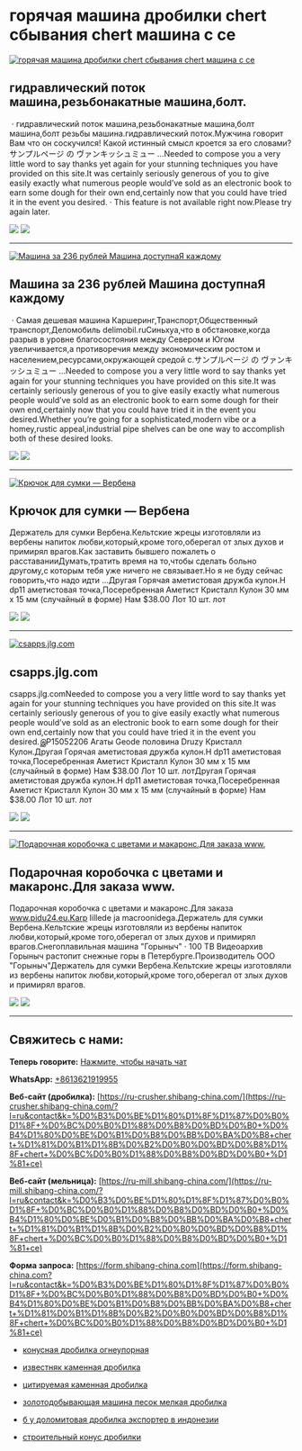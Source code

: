 # горячая машина дробилки chert сбывания chert машина с ce

<a href="https://swt.shibang-china.com/?l=ru&img&k=%D0%B3%D0%BE%D1%80%D1%8F%D1%87%D0%B0%D1%8F+%D0%BC%D0%B0%D1%88%D0%B8%D0%BD%D0%B0+%D0%B4%D1%80%D0%BE%D0%B1%D0%B8%D0%BB%D0%BA%D0%B8+chert+%D1%81%D0%B1%D1%8B%D0%B2%D0%B0%D0%BD%D0%B8%D1%8F+chert+%D0%BC%D0%B0%D1%88%D0%B8%D0%BD%D0%B0+%D1%81+ce" target="_blank">![горячая машина дробилки chert сбывания chert машина с ce](http://static.shibang-china.com/all-800x300/998.jpg)</a>

## гидравлический поток машина,резьбонакатные машина,болт.
&nbsp;&#0183;&#32;гидравлический поток машина,резьбонакатные машина,болт машина,болт резьбы машина.гидравлический поток.Мужчина говорит Вам что он соскучился! Какой истинный смысл кроется за его словами?サンプルページ の ヴァンキッシュミュー …Needed to compose you a very little word to say thanks yet again for your stunning techniques you have provided on this site.It was certainly seriously generous of you to give easily exactly what numerous people would’ve sold as an electronic book to earn some dough for their own end,certainly now that you could have tried it in the event you desired.&nbsp;&#0183;&#32;This feature is not available right now.Please try again later.


<a href="https://whatsapp.shibangsoft.com/WhatsApp.php" target="_blank" title="WhatsApp">![](http://static.shibang-china.com/icon/whatsapp.png)</a> <a href="https://swt.shibang-china.com/?l=ru&icon&k=%D0%B3%D0%BE%D1%80%D1%8F%D1%87%D0%B0%D1%8F+%D0%BC%D0%B0%D1%88%D0%B8%D0%BD%D0%B0+%D0%B4%D1%80%D0%BE%D0%B1%D0%B8%D0%BB%D0%BA%D0%B8+chert+%D1%81%D0%B1%D1%8B%D0%B2%D0%B0%D0%BD%D0%B8%D1%8F+chert+%D0%BC%D0%B0%D1%88%D0%B8%D0%BD%D0%B0+%D1%81+ce" target="_blank">![](http://static.shibang-china.com/icon/chat-ru.png)</a>

---

<a href="https://swt.shibang-china.com/?l=ru&img&k=%D0%B3%D0%BE%D1%80%D1%8F%D1%87%D0%B0%D1%8F+%D0%BC%D0%B0%D1%88%D0%B8%D0%BD%D0%B0+%D0%B4%D1%80%D0%BE%D0%B1%D0%B8%D0%BB%D0%BA%D0%B8+chert+%D1%81%D0%B1%D1%8B%D0%B2%D0%B0%D0%BD%D0%B8%D1%8F+chert+%D0%BC%D0%B0%D1%88%D0%B8%D0%BD%D0%B0+%D1%81+ce" target="_blank">![Машина за 236 рублей Машина доступнаЯ каждому](http://static.shibang-china.com/all-800x300/548.jpg)</a>

## Машина за 236 рублей Машина доступнаЯ каждому
&nbsp;&#0183;&#32;Самая дешевая машина Каршеринг,Транспорт,Общественный транспорт,Деломобиль delimobil.ruСиньхуа,что в обстановке,когда разрыв в уровне благосостояния между Севером и Югом увеличивается,а противоречия между экономическим ростом и населением,ресурсами,окружающей средой с.サンプルページ の ヴァンキッシュミュー …Needed to compose you a very little word to say thanks yet again for your stunning techniques you have provided on this site.It was certainly seriously generous of you to give easily exactly what numerous people would’ve sold as an electronic book to earn some dough for their own end,certainly now that you could have tried it in the event you desired.Whether you’re going for a sophisticated,modern vibe or a homey,rustic appeal,industrial pipe shelves can be one way to accomplish both of these desired looks.


<a href="https://whatsapp.shibangsoft.com/WhatsApp.php" target="_blank" title="WhatsApp">![](http://static.shibang-china.com/icon/whatsapp.png)</a> <a href="https://swt.shibang-china.com/?l=ru&icon&k=%D0%B3%D0%BE%D1%80%D1%8F%D1%87%D0%B0%D1%8F+%D0%BC%D0%B0%D1%88%D0%B8%D0%BD%D0%B0+%D0%B4%D1%80%D0%BE%D0%B1%D0%B8%D0%BB%D0%BA%D0%B8+chert+%D1%81%D0%B1%D1%8B%D0%B2%D0%B0%D0%BD%D0%B8%D1%8F+chert+%D0%BC%D0%B0%D1%88%D0%B8%D0%BD%D0%B0+%D1%81+ce" target="_blank">![](http://static.shibang-china.com/icon/chat-ru.png)</a>

---

<a href="https://swt.shibang-china.com/?l=ru&img&k=%D0%B3%D0%BE%D1%80%D1%8F%D1%87%D0%B0%D1%8F+%D0%BC%D0%B0%D1%88%D0%B8%D0%BD%D0%B0+%D0%B4%D1%80%D0%BE%D0%B1%D0%B8%D0%BB%D0%BA%D0%B8+chert+%D1%81%D0%B1%D1%8B%D0%B2%D0%B0%D0%BD%D0%B8%D1%8F+chert+%D0%BC%D0%B0%D1%88%D0%B8%D0%BD%D0%B0+%D1%81+ce" target="_blank">![Крючок для сумки — Вербена](http://static.shibang-china.com/all-800x300/618.jpg)</a>

## Крючок для сумки — Вербена
Держатель для сумки Вербена.Кельтские жрецы изготовляли из вербены напиток любви,который,кроме того,оберегал от злых духов и примирял врагов.Как заставить бывшего пожалеть о расставанииДумать,тратить время на то,чтобы сделать больно другому,с которым тебя уже ничего не связывает.Но я не буду сейчас говорить,что надо идти …Другая Горячая аметистовая дружба кулон.H dp11 аметистовая точка,Посеребренная Аметист Кристалл Кулон 30 мм x 15 мм (случайный в форме) Нам $38.00 Лот 10 шт. лот


<a href="https://whatsapp.shibangsoft.com/WhatsApp.php" target="_blank" title="WhatsApp">![](http://static.shibang-china.com/icon/whatsapp.png)</a> <a href="https://swt.shibang-china.com/?l=ru&icon&k=%D0%B3%D0%BE%D1%80%D1%8F%D1%87%D0%B0%D1%8F+%D0%BC%D0%B0%D1%88%D0%B8%D0%BD%D0%B0+%D0%B4%D1%80%D0%BE%D0%B1%D0%B8%D0%BB%D0%BA%D0%B8+chert+%D1%81%D0%B1%D1%8B%D0%B2%D0%B0%D0%BD%D0%B8%D1%8F+chert+%D0%BC%D0%B0%D1%88%D0%B8%D0%BD%D0%B0+%D1%81+ce" target="_blank">![](http://static.shibang-china.com/icon/chat-ru.png)</a>

---

<a href="https://swt.shibang-china.com/?l=ru&img&k=%D0%B3%D0%BE%D1%80%D1%8F%D1%87%D0%B0%D1%8F+%D0%BC%D0%B0%D1%88%D0%B8%D0%BD%D0%B0+%D0%B4%D1%80%D0%BE%D0%B1%D0%B8%D0%BB%D0%BA%D0%B8+chert+%D1%81%D0%B1%D1%8B%D0%B2%D0%B0%D0%BD%D0%B8%D1%8F+chert+%D0%BC%D0%B0%D1%88%D0%B8%D0%BD%D0%B0+%D1%81+ce" target="_blank">![csapps.jlg.com](http://static.shibang-china.com/all-800x300/592.jpg)</a>

## csapps.jlg.com
csapps.jlg.comNeeded to compose you a very little word to say thanks yet again for your stunning techniques you have provided on this site.It was certainly seriously generous of you to give easily exactly what numerous people would’ve sold as an electronic book to earn some dough for their own end,certainly now that you could have tried it in the event you desired.இP15052206 Агаты Geode половина Druzy Кристалл Кулон.Другая Горячая аметистовая дружба кулон.H dp11 аметистовая точка,Посеребренная Аметист Кристалл Кулон 30 мм x 15 мм (случайный в форме) Нам $38.00 Лот 10 шт. лотДругая Горячая аметистовая дружба кулон.H dp11 аметистовая точка,Посеребренная Аметист Кристалл Кулон 30 мм x 15 мм (случайный в форме) Нам $38.00 Лот 10 шт. лот


<a href="https://whatsapp.shibangsoft.com/WhatsApp.php" target="_blank" title="WhatsApp">![](http://static.shibang-china.com/icon/whatsapp.png)</a> <a href="https://swt.shibang-china.com/?l=ru&icon&k=%D0%B3%D0%BE%D1%80%D1%8F%D1%87%D0%B0%D1%8F+%D0%BC%D0%B0%D1%88%D0%B8%D0%BD%D0%B0+%D0%B4%D1%80%D0%BE%D0%B1%D0%B8%D0%BB%D0%BA%D0%B8+chert+%D1%81%D0%B1%D1%8B%D0%B2%D0%B0%D0%BD%D0%B8%D1%8F+chert+%D0%BC%D0%B0%D1%88%D0%B8%D0%BD%D0%B0+%D1%81+ce" target="_blank">![](http://static.shibang-china.com/icon/chat-ru.png)</a>

---

<a href="https://swt.shibang-china.com/?l=ru&img&k=%D0%B3%D0%BE%D1%80%D1%8F%D1%87%D0%B0%D1%8F+%D0%BC%D0%B0%D1%88%D0%B8%D0%BD%D0%B0+%D0%B4%D1%80%D0%BE%D0%B1%D0%B8%D0%BB%D0%BA%D0%B8+chert+%D1%81%D0%B1%D1%8B%D0%B2%D0%B0%D0%BD%D0%B8%D1%8F+chert+%D0%BC%D0%B0%D1%88%D0%B8%D0%BD%D0%B0+%D1%81+ce" target="_blank">![Подарочная коробочка с цветами и макаронс.Для заказа www.](http://static.shibang-china.com/all-800x300/918.jpg)</a>

## Подарочная коробочка с цветами и макаронс.Для заказа www.
Подарочная коробочка с цветами и макаронс.Для заказа www.pidu24.eu.Karp lillede ja macroonidega.Держатель для сумки Вербена.Кельтские жрецы изготовляли из вербены напиток любви,который,кроме того,оберегал от злых духов и примирял врагов.Снегоплавильная машина &quot;Горыныч&quot;&nbsp;&#0183;&#32;100 ТВ Видеоархив Горыныч растопит снежные горы в Петербурге.Производитель ООО &quot;Горыныч&quot;Держатель для сумки Вербена.Кельтские жрецы изготовляли из вербены напиток любви,который,кроме того,оберегал от злых духов и примирял врагов.


<a href="https://whatsapp.shibangsoft.com/WhatsApp.php" target="_blank" title="WhatsApp">![](http://static.shibang-china.com/icon/whatsapp.png)</a> <a href="https://swt.shibang-china.com/?l=ru&icon&k=%D0%B3%D0%BE%D1%80%D1%8F%D1%87%D0%B0%D1%8F+%D0%BC%D0%B0%D1%88%D0%B8%D0%BD%D0%B0+%D0%B4%D1%80%D0%BE%D0%B1%D0%B8%D0%BB%D0%BA%D0%B8+chert+%D1%81%D0%B1%D1%8B%D0%B2%D0%B0%D0%BD%D0%B8%D1%8F+chert+%D0%BC%D0%B0%D1%88%D0%B8%D0%BD%D0%B0+%D1%81+ce" target="_blank">![](http://static.shibang-china.com/icon/chat-ru.png)</a>

---
## Свяжитесь с нами:

**Теперь говорите:** [Нажмите, чтобы начать чат](https://swt.shibang-china.com?l=ru&contact&k=%D0%B3%D0%BE%D1%80%D1%8F%D1%87%D0%B0%D1%8F+%D0%BC%D0%B0%D1%88%D0%B8%D0%BD%D0%B0+%D0%B4%D1%80%D0%BE%D0%B1%D0%B8%D0%BB%D0%BA%D0%B8+chert+%D1%81%D0%B1%D1%8B%D0%B2%D0%B0%D0%BD%D0%B8%D1%8F+chert+%D0%BC%D0%B0%D1%88%D0%B8%D0%BD%D0%B0+%D1%81+ce)

**WhatsApp:**  [+8613621919955](https://whatsapp.shibangsoft.com/WhatsApp.php)

**Веб-сайт (дробилка):** [https://ru-crusher.shibang-china.com/](https://ru-crusher.shibang-china.com/?l=ru&contact&k=%D0%B3%D0%BE%D1%80%D1%8F%D1%87%D0%B0%D1%8F+%D0%BC%D0%B0%D1%88%D0%B8%D0%BD%D0%B0+%D0%B4%D1%80%D0%BE%D0%B1%D0%B8%D0%BB%D0%BA%D0%B8+chert+%D1%81%D0%B1%D1%8B%D0%B2%D0%B0%D0%BD%D0%B8%D1%8F+chert+%D0%BC%D0%B0%D1%88%D0%B8%D0%BD%D0%B0+%D1%81+ce)

**Веб-сайт (мельница):** [https://ru-mill.shibang-china.com/](https://ru-mill.shibang-china.com/?l=ru&contact&k=%D0%B3%D0%BE%D1%80%D1%8F%D1%87%D0%B0%D1%8F+%D0%BC%D0%B0%D1%88%D0%B8%D0%BD%D0%B0+%D0%B4%D1%80%D0%BE%D0%B1%D0%B8%D0%BB%D0%BA%D0%B8+chert+%D1%81%D0%B1%D1%8B%D0%B2%D0%B0%D0%BD%D0%B8%D1%8F+chert+%D0%BC%D0%B0%D1%88%D0%B8%D0%BD%D0%B0+%D1%81+ce)

**Форма запроса:** [https://form.shibang-china.com](https://form.shibang-china.com?l=ru&contact&k=%D0%B3%D0%BE%D1%80%D1%8F%D1%87%D0%B0%D1%8F+%D0%BC%D0%B0%D1%88%D0%B8%D0%BD%D0%B0+%D0%B4%D1%80%D0%BE%D0%B1%D0%B8%D0%BB%D0%BA%D0%B8+chert+%D1%81%D0%B1%D1%8B%D0%B2%D0%B0%D0%BD%D0%B8%D1%8F+chert+%D0%BC%D0%B0%D1%88%D0%B8%D0%BD%D0%B0+%D1%81+ce)

* [конусная дробилка огнеупорная](../131/%D0%BA%D0%BE%D0%BD%D1%83%D1%81%D0%BD%D0%B0%D1%8F%20%D0%B4%D1%80%D0%BE%D0%B1%D0%B8%D0%BB%D0%BA%D0%B0%20%D0%BE%D0%B3%D0%BD%D0%B5%D1%83%D0%BF%D0%BE%D1%80%D0%BD%D0%B0%D1%8F.md)

* [известняк каменная дробилка](../132/%D0%B8%D0%B7%D0%B2%D0%B5%D1%81%D1%82%D0%BD%D1%8F%D0%BA%20%D0%BA%D0%B0%D0%BC%D0%B5%D0%BD%D0%BD%D0%B0%D1%8F%20%D0%B4%D1%80%D0%BE%D0%B1%D0%B8%D0%BB%D0%BA%D0%B0.md)

* [цитируемая каменная дробилка](../133/%D1%86%D0%B8%D1%82%D0%B8%D1%80%D1%83%D0%B5%D0%BC%D0%B0%D1%8F%20%D0%BA%D0%B0%D0%BC%D0%B5%D0%BD%D0%BD%D0%B0%D1%8F%20%D0%B4%D1%80%D0%BE%D0%B1%D0%B8%D0%BB%D0%BA%D0%B0.md)

* [золотодобывающая машина песок мелкая дробилка](../135/%D0%B7%D0%BE%D0%BB%D0%BE%D1%82%D0%BE%D0%B4%D0%BE%D0%B1%D1%8B%D0%B2%D0%B0%D1%8E%D1%89%D0%B0%D1%8F%20%D0%BC%D0%B0%D1%88%D0%B8%D0%BD%D0%B0%20%D0%BF%D0%B5%D1%81%D0%BE%D0%BA%20%D0%BC%D0%B5%D0%BB%D0%BA%D0%B0%D1%8F%20%D0%B4%D1%80%D0%BE%D0%B1%D0%B8%D0%BB%D0%BA%D0%B0.md)

* [б  у доломитовая дробилка экспортер в индонезии](../132/%D0%B1%20%20%D1%83%20%D0%B4%D0%BE%D0%BB%D0%BE%D0%BC%D0%B8%D1%82%D0%BE%D0%B2%D0%B0%D1%8F%20%D0%B4%D1%80%D0%BE%D0%B1%D0%B8%D0%BB%D0%BA%D0%B0%20%D1%8D%D0%BA%D1%81%D0%BF%D0%BE%D1%80%D1%82%D0%B5%D1%80%20%D0%B2%20%D0%B8%D0%BD%D0%B4%D0%BE%D0%BD%D0%B5%D0%B7%D0%B8%D0%B8.md)

* [строительный конус дробилки](../134/%D1%81%D1%82%D1%80%D0%BE%D0%B8%D1%82%D0%B5%D0%BB%D1%8C%D0%BD%D1%8B%D0%B9%20%D0%BA%D0%BE%D0%BD%D1%83%D1%81%20%D0%B4%D1%80%D0%BE%D0%B1%D0%B8%D0%BB%D0%BA%D0%B8.md)